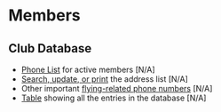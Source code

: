 # Members

## Club Database

* [Phone List] for active members [N/A]
* [Search, update, or print] the address list [N/A]
* Other important [flying-related phone numbers] [N/A]
* [Table] showing all the entries in the database [N/A]


[Phone List]: http://guest.xinet.com/cgi-bin/ucbhgcSelectTextQuery?SearchValue=active&TextFormat=template2&BuildAction=HTML+table
[Search, update, or print]: http://guest.xinet.com/cgi-bin/ucbhgcStartSearch
[flying-related phone numbers]: http://guest.xinet.com/ucbhgc/doc/phones.html
[Table]: http://guest.xinet.com/cgi-bin/ucbhgcSelectTextQuery?SearchValue=&TextFormat=template2
